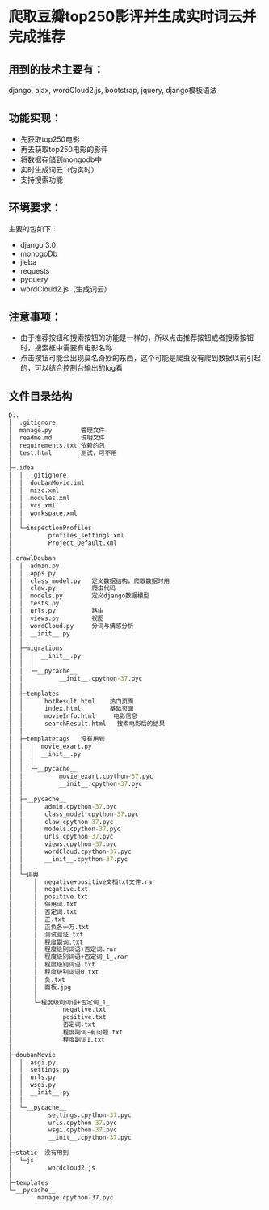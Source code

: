 # 爬取豆瓣top250影评并生成实时词云并完成推荐
## 用到的技术主要有：
django, ajax, wordCloud2.js, bootstrap, jquery, django模板语法
## 功能实现：
- 先获取top250电影 
- 再去获取top250电影的影评
- 将数据存储到mongodb中
- 实时生成词云（伪实时）
- 支持搜索功能

## 环境要求：
主要的包如下：
- django 3.0
- monogoDb
- jieba
- requests
- pyquery
- wordCloud2.js（生成词云）

## 注意事项：
- 由于推荐按钮和搜索按钮的功能是一样的，所以点击推荐按钮或者搜索按钮时，搜索框中需要有电影名称
- 点击按钮可能会出现莫名奇妙的东西，这个可能是爬虫没有爬到数据以前引起的，可以结合控制台输出的log看

## 文件目录结构
```cmd
D:.
│  .gitignore
│  manage.py        管理文件
│  readme.md        说明文件
│  requirements.txt 依赖的包
│  test.html        测试，可不用
│
├─.idea
│  │  .gitignore
│  │  doubanMovie.iml
│  │  misc.xml
│  │  modules.xml
│  │  vcs.xml
│  │  workspace.xml
│  │
│  └─inspectionProfiles
│          profiles_settings.xml
│          Project_Default.xml
│
├─crawlDouban
│  │  admin.py
│  │  apps.py
│  │  class_model.py   定义数据结构，爬取数据时用
│  │  claw.py          爬虫代码
│  │  models.py        定义django数据模型
│  │  tests.py      
│  │  urls.py          路由
│  │  views.py         视图
│  │  wordCloud.py     分词与情感分析
│  │  __init__.py
│  │
│  ├─migrations
│  │  │  __init__.py
│  │  │
│  │  └─__pycache__
│  │          __init__.cpython-37.pyc
│  │
│  ├─templates
│  │      hotResult.html    热门页面
│  │      index.html        基础页面
│  │      movieInfo.html     电影信息
│  │      searchResult.html   搜索电影后的结果
│  │
│  ├─templatetags   没有用到
│  │  │  movie_exart.py
│  │  │  __init__.py
│  │  │
│  │  └─__pycache__
│  │          movie_exart.cpython-37.pyc
│  │          __init__.cpython-37.pyc
│  │
│  ├─__pycache__
│  │      admin.cpython-37.pyc
│  │      class_model.cpython-37.pyc
│  │      claw.cpython-37.pyc
│  │      models.cpython-37.pyc
│  │      urls.cpython-37.pyc
│  │      views.cpython-37.pyc
│  │      wordCloud.cpython-37.pyc
│  │      __init__.cpython-37.pyc
│  │
│  └─词典
│      │  negative+positive文档txt文件.rar
│      │  negative.txt
│      │  positive.txt
│      │  停用词.txt
│      │  否定词.txt
│      │  正.txt
│      │  正负各一万.txt
│      │  测试验证.txt
│      │  程度副词.txt
│      │  程度级别词语+否定词.rar
│      │  程度级别词语+否定词_1_.rar
│      │  程度级别词语.txt
│      │  程度级别词语0.txt
│      │  负.txt
│      │  面板.jpg
│      │
│      └─程度级别词语+否定词_1_
│              negative.txt
│              positive.txt
│              否定词.txt
│              程度副词-有问题.txt
│              程度副词1.txt
│
├─doubanMovie
│  │  asgi.py
│  │  settings.py
│  │  urls.py
│  │  wsgi.py
│  │  __init__.py
│  │
│  └─__pycache__
│          settings.cpython-37.pyc
│          urls.cpython-37.pyc
│          wsgi.cpython-37.pyc
│          __init__.cpython-37.pyc
│
├─static  没有用到
│  └─js
│          wordcloud2.js
│
├─templates
└─__pycache__
        manage.cpython-37.pyc


```
